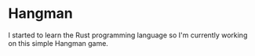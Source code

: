 # Hangman
I started to learn the Rust programming language so I'm currently working on this simple Hangman game.
